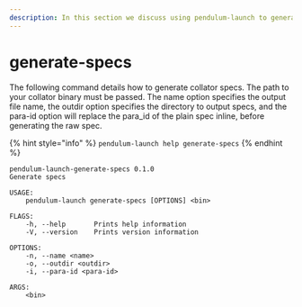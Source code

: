 ```yaml
---
description: In this section we discuss using pendulum-launch to generate collator specs.
---
```


# generate-specs

The following command details how to generate collator specs.  The path to your collator binary must be passed.  The name option specifies the output file name, the outdir option specifies the directory to output specs, and the para-id option will replace the para\_id of the plain spec inline, before generating the raw spec.

{% hint style="info" %}
`pendulum-launch help generate-specs`
{% endhint %}

```
pendulum-launch-generate-specs 0.1.0
Generate specs

USAGE:
    pendulum-launch generate-specs [OPTIONS] <bin>

FLAGS:
    -h, --help       Prints help information
    -V, --version    Prints version information

OPTIONS:
    -n, --name <name>
    -o, --outdir <outdir>
    -i, --para-id <para-id>

ARGS:
    <bin>
```
